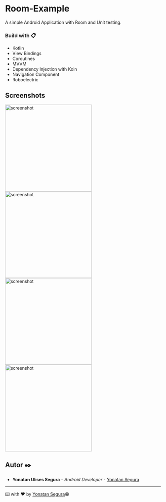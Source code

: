 # Room-Example
A simple Android Application with Room and Unit testing.


### Build with 📋

* Kotlin
* View Bindings
* Coroutines
* MVVM
* Dependency Injection with Koin
* Navigation Component
* Roboelectric

## Screenshots

<img src="all_notes_fragment.png" alt="screenshot" width="280"/>
<img src="form_view.png" alt="screenshot" width="280"/>
<img src="form_view_2.png" alt="screenshot" width="280"/> 
<img src="select_date_picker.png" alt="screenshot" width="280"/>


## Autor ✒️
* **Yonatan Ulises Segura** - *Android Developer* - [Yonatan Segura](https://github.com/YonatanSegura97)





---
⌨️ with ❤️ by [Yonatan Segura](https://github.com/YonatanSegura97)😁
